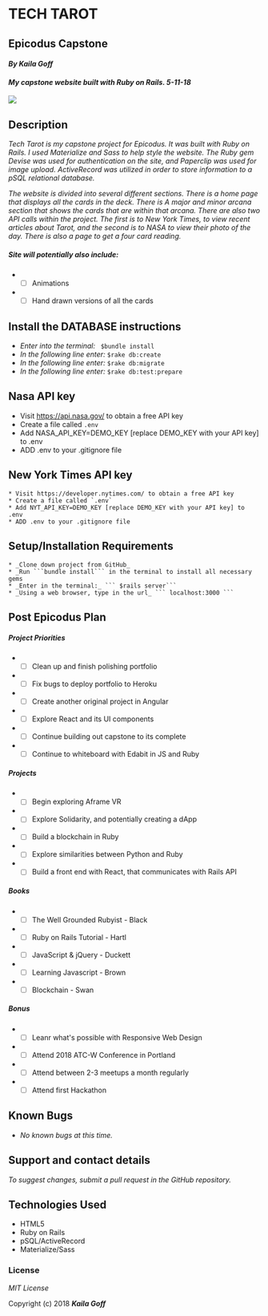 # TECH TAROT
## Epicodus Capstone

#### _By Kaila Goff_   

#### _My capstone website built with Ruby on Rails. 5-11-18_

<kbd><img src="app/assets/images/tarot.gif"></kbd>

## Description
_Tech Tarot is my capstone project for Epicodus. It was built with Ruby on Rails. I used Materialize and Sass to help style the website. The Ruby gem Devise was used for authentication on the site, and Paperclip was used for image upload. ActiveRecord was utilized in order to store information to a pSQL relational database._

_The website is divided into several different sections. There is a home page that displays all the cards in the deck. There is A major and minor arcana section that shows the cards that are within that arcana. There are also two API calls within the project. The first is to New York Times, to view recent articles about Tarot, and the second is to NASA to view their photo of the day. There is also a page to get a four card reading._

##### Site will potentially also include:

  * - [ ] Animations
  * - [ ] Hand drawn versions of all the cards

## Install the DATABASE instructions

  * _Enter into the terminal:_ ``` $bundle install```
  * _In the following line enter:_ ```$rake db:create```
  * _In the following line enter:_ ```$rake db:migrate```
  * _In the following line enter:_ ```$rake db:test:prepare```

## Nasa API key

  * Visit https://api.nasa.gov/ to obtain a free API key
  * Create a file called `.env`
  * Add NASA_API_KEY=DEMO_KEY [replace DEMO_KEY with your API key] to .env
  * ADD .env to your .gitignore file

## New York Times API key

    * Visit https://developer.nytimes.com/ to obtain a free API key
    * Create a file called `.env`
    * Add NYT_API_KEY=DEMO_KEY [replace DEMO_KEY with your API key] to .env
    * ADD .env to your .gitignore file


## Setup/Installation Requirements

    * _Clone down project from GitHub_
    * _Run ```bundle install``` in the terminal to install all necessary gems
    * _Enter in the terminal:_ ``` $rails server```
    * _Using a web browser, type in the url_ ``` localhost:3000 ```

## Post Epicodus Plan

##### Project Priorities
  * - [ ] Clean up and finish polishing portfolio
  * - [ ] Fix bugs to deploy portfolio to Heroku
  * - [ ] Create another original project in Angular
  * - [ ] Explore React and its UI components
  * - [ ] Continue building out capstone to its complete
  * - [ ] Continue to whiteboard with Edabit in JS and Ruby

##### Projects
  * - [ ] Begin exploring Aframe VR
  * - [ ] Explore Solidarity, and potentially creating a dApp
  * - [ ] Build a blockchain in Ruby
  * - [ ] Explore similarities between Python and Ruby
  * - [ ] Build a front end with React, that communicates with Rails API

##### Books
  * - [ ] The Well Grounded Rubyist - Black
  * - [ ] Ruby on Rails Tutorial - Hartl
  * - [ ] JavaScript & jQuery - Duckett
  * - [ ] Learning Javascript - Brown
  * - [ ] Blockchain - Swan

##### Bonus
  * - [ ] Leanr what's possible with Responsive Web Design
  * - [ ] Attend 2018 ATC-W Conference in Portland
  * - [ ] Attend between 2-3 meetups a month regularly
  * - [ ] Attend first Hackathon

## Known Bugs

  * _No known bugs at this time._

## Support and contact details

  _To suggest changes, submit a pull request in the GitHub repository._

## Technologies Used

  * HTML5
  * Ruby on Rails
  * pSQL/ActiveRecord
  * Materialize/Sass

### License

  *MIT License*

Copyright (c) 2018 **_Kaila Goff_**

